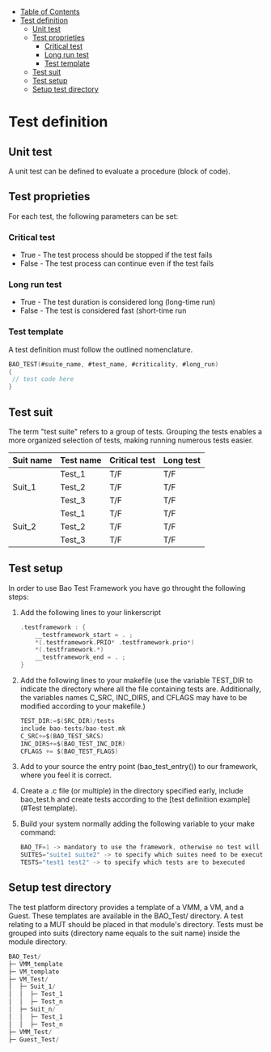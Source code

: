 - [Table of Contents](#table-of-contents)
- [Test definition](#test-definition)
  * [Unit test](#unit-test)
  * [Test proprieties](#test-proprieties)
    + [Critical test](#critical-test)
    + [Long run test](#long-run-test)
    + [Test template](#test-template)
  * [Test suit](#test-suit)
  * [Test setup](#test-setup)
  * [Setup test directory](#setup-test-directory)

# Test definition
## Unit test
A unit test can be defined to evaluate a procedure (block of code).

## Test proprieties
For each test, the following parameters can be set:

### Critical test
- True - The test process should be stopped if the test fails
- False - The test process can continue even if the test fails

### Long run test
- True - The test duration is considered long (long-time run)
- False - The test is considered fast (short-time run

### Test template
A test definition must follow the outlined nomenclature.

```C
BAO_TEST(#suite_name, #test_name, #criticality, #long_run)
{
 // test code here
}
```

## Test suit
The term "test suite" refers to a group of tests. Grouping the tests enables a more organized selection of tests, making running numerous tests easier.

<table class="tg">
<thead>
  <tr>
    <th class="tg-c3ow">Suit name</th>
    <th class="tg-c3ow">Test name</th>
    <th class="tg-c3ow">Critical test</th>
    <th class="tg-c3ow">Long test</th>
  </tr>
</thead>
<tbody>
  <tr>
    <td class="tg-c3ow" rowspan="3">Suit_1<br></td>
    <td class="tg-c3ow">Test_1</td>
    <td class="tg-c3ow">T/F</td>
    <td class="tg-c3ow">T/F</td>
  </tr>
  <tr>
    <td class="tg-c3ow">Test_2</td>
    <td class="tg-c3ow">T/F</td>
    <td class="tg-c3ow">T/F</td>
  </tr>
  <tr>
    <td class="tg-c3ow">Test_3</td>
    <td class="tg-c3ow">T/F</td>
    <td class="tg-c3ow">T/F</td>
  </tr>
  <tr>
    <td class="tg-c3ow" rowspan="3">Suit_2<br></td>
    <td class="tg-c3ow">Test_1</td>
    <td class="tg-c3ow">T/F</td>
    <td class="tg-c3ow">T/F</td>
  </tr>
  <tr>
    <td class="tg-c3ow">Test_2</td>
    <td class="tg-c3ow">T/F</td>
    <td class="tg-c3ow">T/F</td>
  </tr>
  <tr>
    <td class="tg-c3ow">Test_3</td>
    <td class="tg-c3ow">T/F</td>
    <td class="tg-c3ow">T/F</td>
  </tr>
</tbody>
</table>

## Test setup
In order to use Bao Test Framework you have go throught the following steps:

1. Add the following lines to your linkerscript
	```c
	.testframework : {
	    __testframework_start = . ;
	    *(.testframework.PRIO* .testframework.prio*)
	    *(.testframework.*)
	    __testframework_end = . ;        
	}
	```

2. Add the following lines to your makefile (use the variable TEST_DIR to indicate the directory where all the file containing tests are. Additionally, the variables names C_SRC, INC_DIRS, and CFLAGS may have to be modified according to your makefile.)

	```c
    TEST_DIR:=$(SRC_DIR)/tests
    include bao-tests/bao-test.mk
    C_SRC+=$(BAO_TEST_SRCS)
    INC_DIRS+=$(BAO_TEST_INC_DIR)
    CFLAGS += $(BAO_TEST_FLAGS)
	```

3. Add to your source the entry point (bao_test_entry()) to our framework, where you feel it is correct.
4. Create a .c file (or multiple) in the directory specified early, include bao_test.h and create tests according to the [test definition example](#Test template).
5. Build your system normally adding the following variable to your make command:

	```c
	BAO_TF=1 -> mandatory to use the framework, otherwise no test will be executed
    SUITES="suite1 suite2" -> to specify which suites need to be executed
    TESTS="test1 test2" -> to specify which tests are to bexecuted
	```

## Setup test directory
The test platform directory provides a template of a VMM, a VM, and a Guest. These templates are available in the BAO_Test/ directory. A test relating to a MUT should be placed in that module's directory. Tests must be grouped into suits (directory name equals to the suit name) inside the module directory.

```c
BAO_Test/
├─ VMM_template
├─ VM_template
├─ VM_Test/
│  ├─ Suit_1/
│  │  ├─ Test_1
│  │  ├─ Test_n
│  ├─ Suit_n/
│  │  ├─ Test_1
│  │  ├─ Test_n
├─ VMM_Test/
├─ Guest_Test/	
```

